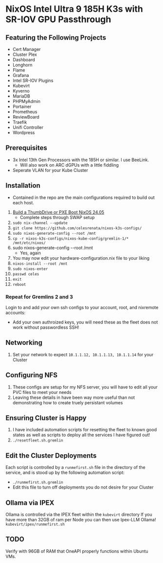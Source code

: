 # NixOS Intel Ultra 9 185H K3s with SR-IOV GPU Passthrough
## Featuring the Following Projects
* Cert Manager
* Cluster Plex
* Dashboard
* Longhorn
* Flame
* Grafana
* Intel SR-IOV Plugins
* Kubevirt
* Kyverno
* MariaDB
* PHPMyAdmin
* Portainer
* Prometheus
* ReviewBoard
* Traefik
* Unifi Controller
* Wordpress

## Prerequisites
* 3x Intel 13th Gen Processors with the 185H or similar. I use BeeLink.
   * Will also work on ARC dGPUs with a little fiddling
* Seperate VLAN for your Kube Cluster

## Installation
* Contained in the repo are the main configurations required to build out each host.
1. [Build a ThumbDrive or PXE Boot NixOS 24.05](https://wiki.nixos.org/wiki/NixOS_Installation_Guide)
   * Complete steps through SWAP setup
3. `sudo nix-channel --update`
4. `git clone https://github.com/celesrenata/nixos-k3s-configs/`
5. `sudo nixos-generate-config --root /mnt`
6. `cp -r nixos-k3s-configs/nixos-kube-config/gremlin-1/* /mnt/etc/nixos/`
7. sudo nixos-generate-config --root /mnt
   * Yes, again
8. You may now edit your hardware-configuration.nix file to your liking
9. `nixos-install --root /mnt`
10. `sudo nixos-enter`
11. `passwd celes`
12. `exit`
13. `reboot`

### Repeat for Gremlins 2 and 3
Login to and add your own ssh configs to your account, root, and nixremote accounts:
* Add your own authroized keys, you will need these as the fleet does not work without passwordless SSH!

## Networking
1. Set your network to expect `10.1.1.12, 10.1.1.13, 10.1.1.14` for your Cluster

## Configuring NFS
1. These configs are setup for my NFS server, you will have to edit all your PVC files to meet your needs
2. Leaving these details in have been way more useful than not demonstrating how to create truely persistant volumes

## Ensuring Cluster is Happy
1. I have included automation scripts for resetting the fleet to known good states as well as scripts to deploy all the services I have figured out!
2. `./resetfleet.sh.gremlin`

## Edit the Cluster Deployments
Each script is controlled by a `runmefirst.sh` file in the directory of the service, and is stood up by the following automation script:
* `./runmefirst.sh.gremlin`
* Edit this file to turn off deployments you do not desire for your Cluster

## Ollama via IPEX
Ollama is controlled via the IPEX fleet within the `kubevirt` directory
If you have more than 32GB of ram per Node you can then use Ipex-LLM Ollama!
`kubevirt/ipex/runmefirst.sh`

## TODO
Verify with 96GB of RAM that OneAPI properly functions within Ubuntu VMs.

